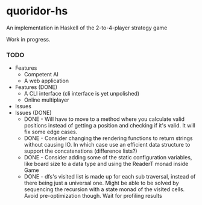 # quoridor-hs

An implementation in Haskell of the 2-to-4-player strategy game

Work in progress.

### TODO
- Features
    - Competent AI
    - A web application
- Features (DONE)
    - A CLI interface (cli interface is yet unpolished)
    - Online multiplayer
- Issues
- Issues (DONE)
    - DONE - Will have to move to a method where you calculate valid positions
      instead of getting a position and checking if it's valid.
      It will fix some edge cases.
    - DONE - Consider changing the rendering functions to return strings without
      causing IO. In which case use an efficient data structure to support
      the concatenations (difference lists?)
    - DONE - Consider adding some of the static configuration variables, like
      board size to a data type and using the ReaderT monad inside Game
    - DONE - dfs's visited list is made up for each sub traversal, instead of
      there being just a universal one. Might be able to be solved by
      sequencing the recursion with a state monad of the visited cells.
      Avoid pre-optimization though. Wait for profiling results
